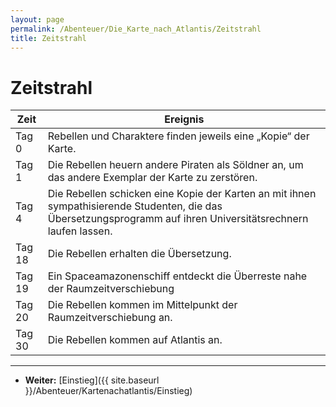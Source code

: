 ```yaml
---
layout: page
permalink: /Abenteuer/Die_Karte_nach_Atlantis/Zeitstrahl
title: Zeitstrahl
---
```


# Zeitstrahl

<table>
<thead>
<tr><th>Zeit</th><th>Ereignis</th></tr>
</thead>
<tbody>
<tr><td>Tag 0</td><td>Rebellen und Charaktere finden jeweils eine &bdquo;Kopie&ldquo; der Karte.</td></tr>
<tr><td>Tag 1</td><td>Die Rebellen heuern andere Piraten als Söldner an, um das andere Exemplar der Karte zu zerstören.</td></tr>
<tr><td>Tag 4</td><td>Die Rebellen schicken eine Kopie der Karten an mit ihnen sympathisierende Studenten, die das Übersetzungsprogramm auf ihren Universitätsrechnern laufen lassen.</td></tr>
<tr><td>Tag 18</td><td>Die Rebellen erhalten die Übersetzung.</td></tr>
<tr><td>Tag 19</td><td>Ein Spaceamazonenschiff entdeckt die Überreste nahe der Raumzeitverschiebung</td></tr>
<tr><td>Tag 20</td><td>Die Rebellen kommen im Mittelpunkt der Raumzeitverschiebung an.</td></tr>
<tr><td>Tag 30</td><td>Die Rebellen kommen auf Atlantis an.</td></tr>
</tbody>
</table>

***
- **Weiter:** [Einstieg]({{ site.baseurl }}/Abenteuer/Kartenachatlantis/Einstieg)


